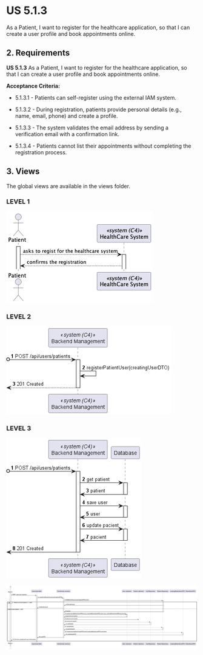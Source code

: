 # US 5.1.3

As a Patient, I want to register for the healthcare application, so that I can create a user profile and book appointments online.

## 2. Requirements


**US 5.1.3** As a Patient, I want to register for the healthcare application, so that I can create a user profile and book appointments online.


**Acceptance Criteria:**

- 5.1.3.1 - Patients can self-register using the external IAM system.

- 5.1.3.2 - During registration, patients provide personal details (e.g., name, email, phone) and create a profile.

- 5.1.3.3 - The system validates the email address by sending a verification email with a confirmation link.

- 5.1.3.4 - Patients cannot list their appointments without completing the registration process.

## 3. Views

The global views are available in the views folder. 

### LEVEL 1

![level1_view](views/level1/process-view.png)

### LEVEL 2

![level2_view](views/level2/process-view.png)

### LEVEL 3

![level3_view1](views/level3/process-view1.png)

![level3_view2](views/level3/process-view2.png)
